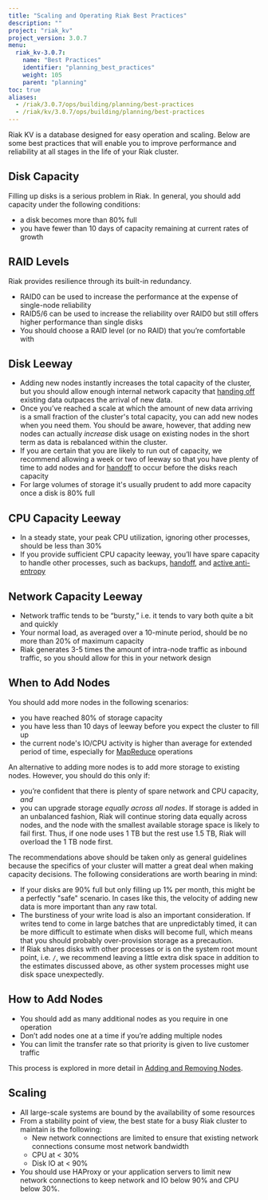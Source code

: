 ```yaml
---
title: "Scaling and Operating Riak Best Practices"
description: ""
project: "riak_kv"
project_version: 3.0.7
menu:
  riak_kv-3.0.7:
    name: "Best Practices"
    identifier: "planning_best_practices"
    weight: 105
    parent: "planning"
toc: true
aliases:
  - /riak/3.0.7/ops/building/planning/best-practices
  - /riak/kv/3.0.7/ops/building/planning/best-practices
---
```


[use ref handoff]: {{<baseurl>}}riak/kv/3.0.7/using/reference/handoff
[config mapreduce]: {{<baseurl>}}riak/kv/3.0.7/configuring/mapreduce
[glossary aae]: {{<baseurl>}}riak/kv/3.0.7/learn/glossary/#active-anti-entropy-aae
[cluster ops add remove node]: {{<baseurl>}}riak/kv/3.0.7/using/cluster-operations/adding-removing-nodes

Riak KV is a database designed for easy operation and scaling. Below are some best practices that will enable you to improve performance and reliability at all stages in the life of your Riak cluster.

## Disk Capacity

Filling up disks is a serious problem in Riak. In general, you should
add capacity under the following conditions:

* a disk becomes more than 80% full
* you have fewer than 10 days of capacity remaining at current rates of
  growth

## RAID Levels

Riak provides resilience through its built-in redundancy.

* RAID0 can be used to increase the performance at the expense of
  single-node reliability
* RAID5/6 can be used to increase the reliability over RAID0 but still
  offers higher performance than single disks
* You should choose a RAID level (or no RAID) that you’re comfortable
  with

## Disk Leeway

* Adding new nodes instantly increases the total capacity of the
  cluster, but you should allow enough internal network capacity that
  [handing off][use ref handoff] existing data outpaces the arrival of new
  data.
* Once you’ve reached a scale at which the amount of new data arriving
  is a small fraction of the cluster's total capacity, you can add new
  nodes when you need them. You should be aware, however, that adding
  new nodes can actually _increase_ disk usage on existing nodes in the
  short term as data is rebalanced within the cluster.
* If you are certain that you are likely to run out of capacity, we
  recommend allowing a week or two of leeway so that you have plenty of
  time to add nodes and for [handoff][use ref handoff] to occur before the disks reach
  capacity
* For large volumes of storage it's usually prudent to add more capacity
  once a disk is 80% full

## CPU Capacity Leeway

* In a steady state, your peak CPU utilization, ignoring other
  processes, should be less than 30%
* If you provide sufficient CPU capacity leeway, you’ll have spare
  capacity to handle other processes, such as backups, [handoff][use ref handoff], and [active anti-entropy][glossary aae]

## Network Capacity Leeway

* Network traffic tends to be “bursty,” i.e. it tends to vary both quite
  a bit and quickly
* Your normal load, as averaged over a 10-minute period, should be no
  more than 20% of maximum capacity
* Riak generates 3-5 times the amount of intra-node traffic as inbound
  traffic, so you should allow for this in your network design

## When to Add Nodes

You should add more nodes in the following scenarios:

* you have reached 80% of storage capacity
* you have less than 10 days of leeway before you expect the cluster to
  fill up
* the current node's IO/CPU activity is higher than average for extended
  period of time, especially for [MapReduce][config mapreduce]
  operations

An alternative to adding more nodes is to add more storage to existing
nodes. However, you should do this only if:

* you’re confident that there is plenty of spare network and CPU
  capacity, _and_
* you can upgrade storage _equally across all nodes_. If storage is
  added in an unbalanced fashion, Riak will continue storing data
  equally across nodes, and the node with the smallest available storage
  space is likely to fail first. Thus, if one node uses 1 TB but the
  rest use 1.5 TB, Riak will overload the 1 TB node first.

The recommendations above should be taken only as general guidelines
because the specifics of your cluster will matter a great deal when
making capacity decisions. The following considerations are worth
bearing in mind:

* If your disks are 90% full but only filling up 1% per month, this
  might be a perfectly "safe" scenario. In cases like this, the velocity
  of adding new data is more important than any raw total.
* The burstiness of your write load is also an important consideration.
  If writes tend to come in large batches that are unpredictably timed,
  it can be more difficult to estimate when disks will become full,
  which means that you should probably over-provision storage as a
  precaution.
* If Riak shares disks with other processes or is on the system root
  mount point, i.e. `/`, we recommend leaving a little extra disk space
  in addition to the estimates discussed above, as other system
  processes might use disk space unexpectedly.

## How to Add Nodes

* You should add as many additional nodes as you require in one
  operation
* Don’t add nodes one at a time if you’re adding multiple nodes
* You can limit the transfer rate so that priority is given to live
  customer traffic

This process is explored in more detail in [Adding and Removing Nodes][cluster ops add remove node].

## Scaling

* All large-scale systems are bound by the availability of some
  resources
* From a stability point of view, the best state for a busy Riak cluster
  to maintain is the following:
  * New network connections are limited to ensure that existing network
    connections consume most network bandwidth
  * CPU at < 30%
  * Disk IO at < 90%
* You should use HAProxy or your application servers to limit new
  network connections to keep network and IO below 90% and CPU below
  30%.




